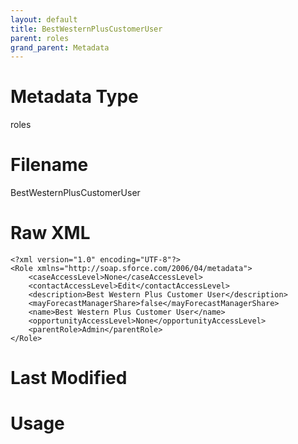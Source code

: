 ```yaml
---
layout: default
title: BestWesternPlusCustomerUser
parent: roles
grand_parent: Metadata
---
```

# Metadata Type
roles


# Filename 
BestWesternPlusCustomerUser


# Raw XML
```
<?xml version="1.0" encoding="UTF-8"?>
<Role xmlns="http://soap.sforce.com/2006/04/metadata">
    <caseAccessLevel>None</caseAccessLevel>
    <contactAccessLevel>Edit</contactAccessLevel>
    <description>Best Western Plus Customer User</description>
    <mayForecastManagerShare>false</mayForecastManagerShare>
    <name>Best Western Plus Customer User</name>
    <opportunityAccessLevel>None</opportunityAccessLevel>
    <parentRole>Admin</parentRole>
</Role>
```


# Last Modified


# Usage
